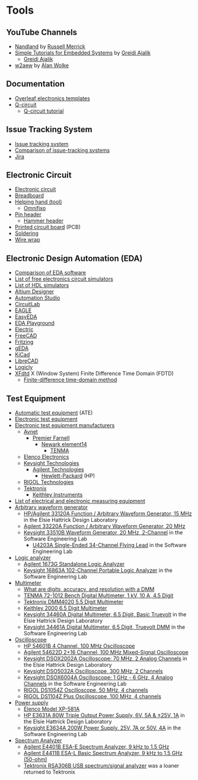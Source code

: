 # Tools
## YouTube Channels
* [Nandland](https://www.youtube.com/@Nandland) by [Russell Merrick](https://www.linkedin.com/in/russell-merrick-6058b34)
* [Simple Tutorials for Embedded Systems](https://www.youtube.com/@SimplyEmbedded) by [Greidi Ajalik](https://www.linkedin.com/in/greidi-ajalik/) 
  * [Greidi Ajalik](https://www.youtube.com/c/GreidiAjalik)
* [w2aew](https://www.youtube.com/@w2aew) by [Alan Wolke](https://www.linkedin.com/in/alan-wolke-68a0292)
## Documentation
* [Overleaf electronics templates](https://www.overleaf.com/latex/templates/tagged/electronics)
* [Q-circuit](https://physics.unm.edu/CQuIC/Qcircuit/)
  * [Q-circuit tutorial](https://physics.unm.edu/CQuIC/Qcircuit/Qtutorial.pdf)
## Issue Tracking System
* [Issue tracking system](https://en.wikipedia.org/wiki/Issue_tracking_system)
* [Comparison of issue-tracking systems](https://en.wikipedia.org/wiki/Comparison_of_issue-tracking_systems)
* [Jira](https://en.wikipedia.org/wiki/Jira_(software))
## Electronic Circuit
* [Electronic circuit](https://en.wikipedia.org/wiki/Electronic_circuit)
* [Breadboard](https://en.wikipedia.org/wiki/Breadboard)
* [Helping hand (tool)](https://en.wikipedia.org/wiki/Helping_hand_(tool))
  * [Omnifixo](https://omnifixo.com/)
* [Pin header](https://en.wikipedia.org/wiki/Pin_header)
  * [Hammer header](https://www.adafruit.com/product/3413)
* [Printed circuit board](https://en.wikipedia.org/wiki/Printed_circuit_board) (PCB)
* [Soldering](https://en.wikipedia.org/wiki/Soldering)
* [Wire wrap](https://en.wikipedia.org/wiki/Wire_wrap)
## Electronic Design Automation (EDA)
* [Comparison of EDA software](https://en.wikipedia.org/wiki/Comparison_of_EDA_software)
* [List of free electronics circuit simulators](https://en.wikipedia.org/wiki/List_of_free_electronics_circuit_simulators)
* [List of HDL simulators](https://en.wikipedia.org/wiki/List_of_HDL_simulators)
* [Altium Designer](https://en.wikipedia.org/wiki/Altium_Designer)
* [Automation Studio](https://en.wikipedia.org/wiki/Automation_Studio)
* [CircuitLab](https://www.circuitlab.com/)
* [EAGLE](https://en.wikipedia.org/wiki/EAGLE_(program))
* [EasyEDA](https://en.wikipedia.org/wiki/EasyEDA)
* [EDA Playground](https://www.edaplayground.com/)
* [Electric](https://en.wikipedia.org/wiki/Electric_(software))
* [FreeCAD](https://en.wikipedia.org/wiki/FreeCAD)
* [Fritzing](https://en.wikipedia.org/wiki/Fritzing)
* [gEDA](https://en.wikipedia.org/wiki/GEDA)
* [KiCad](https://en.wikipedia.org/wiki/KiCad)
* [LibreCAD](https://en.wikipedia.org/wiki/LibreCAD)
* [Logicly](https://logic.ly/)
* [XFdtd](https://en.wikipedia.org/wiki/XFdtd) X (Window System) Finite Difference Time Domain (FDTD)
  * [Finite-difference time-domain method](https://en.wikipedia.org/wiki/Finite-difference_time-domain_method)
## Test Equipment
* [Automatic test equipment](https://en.wikipedia.org/wiki/Automatic_test_equipment) (ATE)
* [Electronic test equipment](https://en.wikipedia.org/wiki/Electronic_test_equipment)
* [Electronic test equipment manufacturers](https://en.wikipedia.org/wiki/Category:Electronic_test_equipment_manufacturers)
  * [Avnet](https://en.wikipedia.org/wiki/Avnet)
    * [Premier Farnell](https://en.wikipedia.org/wiki/Premier_Farnell)
      * [Newark element14](https://en.wikipedia.org/wiki/Newark_element14)
        * [TENMA](https://www.newark.com/b/tenma)
  * [Elenco Electronics](https://elenco.shptron.com/c/power-supplies)
  * [Keysight Technologies](https://en.wikipedia.org/wiki/Keysight)
    * [Agilent Technologies](https://en.wikipedia.org/wiki/Agilent_Technologies)
      * [Hewlett-Packard](https://en.wikipedia.org/wiki/Hewlett-Packard) (HP)
  * [RIGOL Technologies](https://en.wikipedia.org/wiki/RIGOL_Technologies)
  * [Tektronix](https://en.wikipedia.org/wiki/Tektronix)
    * [Keithley Instruments](https://en.wikipedia.org/wiki/Keithley_Instruments)
* [List of electrical and electronic measuring equipment](https://en.wikipedia.org/wiki/List_of_electrical_and_electronic_measuring_equipment)
* [Arbitrary waveform generator](https://en.wikipedia.org/wiki/Arbitrary_waveform_generator)
  * [HP/Agilent 33120A Function / Arbitrary Waveform Generator, 15 MHz](https://www.keysight.com/us/en/support/33120A/function--arbitrary-waveform-generator-15-mhz.html) in the Elsie Hattrick Design Laboratory
  * [Agilent 33220A Function / Arbitrary Waveform Generator, 20 MHz](https://www.keysight.com/us/en/support/33220A/function--arbitrary-waveform-generator-20-mhz.html)
  * [Keysight 33510B Waveform Generator, 20 MHz, 2-Channel](https://www.keysight.com/us/en/support/33510B/waveform-generator-20-mhz-2-channel.html) in the Software Engineering Lab
    * [U4203A Single-Ended 34-Channel Flying Lead](https://www.keysight.com/us/en/support/U4203A/single-ended-34-channel-flying-lead.html) in the Software Engineering Lab
* [Logic analyzer](https://en.wikipedia.org/wiki/Logic_analyzer)
  * [Agilent 1673G Standalone Logic Analyzer](https://www.keysight.com/us/en/support/1673G/standalone-logic-analyzer.html)
  * [Keysight 16863A 102-Channel Portable Logic Analyzer](https://www.keysight.com/us/en/support/16863A/16863a-102-channel-portable-logic-analyzer.html) in the Software Engineering Lab
* [Multimeter](https://en.wikipedia.org/wiki/Multimeter)
  * [What are digits, accuracy, and resolution with a DMM](https://www.keysight.com/blogs/tech/bench/2019/01/02/what-are-digits-accuracy-and-resolution-with-a-dmm)
  * [TENMA 72-1012 Bench Digital Multimeter, 1 kV, 10 A, 4.5 Digit](https://my.element14.com/tenma/72-1012/digital-multimeter-bench-4-1-2/dp/2450665)
  * [Tektronix DMM4020 5.5 Digit Multimeter](https://www.tek.com/en/products/keithley/digital-multimeter/tektronix-4000-series-5-and-6-digit-multimeters)
  * [Keithley 2000 6.5 Digit Multimeter](https://www.tek.com/en/products/keithley/digital-multimeter/keithley-2000-series-6-digit-multimeter-scanning)
  * [Keysight 34460A Digital Multimeter, 6.5 Digit, Basic Truevolt](https://www.keysight.com/us/en/support/34460A/digital-multimeter-6-5-digit-basic-truevolt.html) in the Elsie Hattrick Design Laboratory
  * [Keysight 34461A Digital Multimeter, 6.5 Digit, Truevolt DMM](https://www.keysight.com/us/en/support/34461A/digital-multimeter-6-5-digit-truevolt-dmm.html) in the Software Engineering Lab
* [Oscilloscope](https://en.wikipedia.org/wiki/Oscilloscope)
  * [HP 54601B 4 Channel, 100 MHz Oscilloscope](https://www.keysight.com/us/en/support/54601B/4-channel-100-mhz-oscilloscope.html)
  * [Agilent 54622D 2+16 Channel, 100 MHz Mixed-Signal Oscilloscope](https://www.keysight.com/us/en/support/54622D/portable-mso.html)
  * [Keysight DSOX2002A Oscilloscope: 70 MHz, 2 Analog Channels](https://www.keysight.com/us/en/support/DSOX2002A/oscilloscope-70-mhz-2-analog-channels.html) in the Elsie Hattrick Design Laboratory
  * [Keysight DSO5032A Oscilloscope, 300 MHz, 2 Channels](https://www.keysight.com/us/en/support/DSO5032A/5000-series-oscilloscope-300-mhz-2-channels.html)
  * [Keysight DSOX6004A Oscilloscope: 1 GHz - 6 GHz, 4 Analog Channels](https://www.keysight.com/us/en/support/DSOX6004A/oscilloscope-1-ghz-6-ghz-4-analog-channels.html) in the Software Engineering Lab
  * [RIGOL DS1054Z Oscilloscope, 50 MHz, 4 channels](https://assets.testequity.com/te1/Documents/pdf/rigol/Rigol-DS1054Z-Manual.pdf)
  * [RIGOL DS1104Z Plus Oscilloscope, 100 MHz, 4 channels](https://www.rigolna.com/products/digital-oscilloscopes/1000z/)
* [Power supply](https://en.wikipedia.org/wiki/Power_supply)
  * [Elenco Model XP-581A](https://www.elenco.com/wp-content/uploads/2017/10/XP581A-2.pdf)
  * [HP E3631A 80W Triple Output Power Supply, 6V, 5A & ±25V, 1A](https://www.keysight.com/us/en/support/E3631A/80w-triple-output-power-supply-6v-5a--25v-1a.html) in the Elsie Hattrick Design Laboratory
  * [Keysight E3634A 200W Power Supply, 25V, 7A or 50V, 4A](https://www.keysight.com/us/en/support/E3634A/200w-power-supply-25v-7a-50v-4a.html) in the Software Engineering Lab
* [Spectrum Analyzer](https://en.wikipedia.org/wiki/Spectrum_analyzer)
  * [Agilent E4401B ESA-E Spectrum Analyzer, 9 kHz to 1.5 GHz](https://www.keysight.com/us/en/support/E4401B/esae-spectrum-analyzer-9-khz-to-15-ghz.html)
  * [Agilent E4411B ESA-L Basic Spectrum Analyzer, 9 kHz to 1.5 GHz (50-ohm)](https://www.keysight.com/us/en/support/E4411B/esa-l-basic-spectrum-analyzer-9khz-1-5ghz.html)
  * [Tektronix RSA306B USB spectrum/signal analyzer](https://www.tek.com/en/products/spectrum-analyzers/rsa306) was a loaner returned to Tektronix
